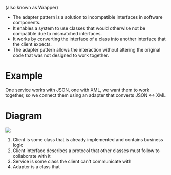 (also known as Wrapper)

- The adapter pattern is a solution to incompatible interfaces in software components.
- It enables a system to use classes that would otherwise not be compatible due to mismatched interfaces.
- It works by converting the interface of a class into another interface that the client expects.
- The adapter pattern allows the interaction without altering the original code that was not designed to work together.

# Example
One service works with JSON, one with XML, we want them to work together, so we connect them using an adapter that converts JSON <-> XML

# Diagram
![](https://i.imgur.com/UKj6aqw.png)
1. Client is some class that is already implemented and contains business logic
2. Client interface describes a protocol that other classes must follow to collaborate with it
3. Service is some class the client can't communicate with
4. Adapter is a class that